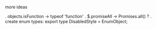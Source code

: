 more ideas

. objects.isFunction -> typeof 'function'
. $.promiseAll -> Promises.all() ?
. create enum types:
  export type DisabledStyle = EnumObject<typeof Widget.DisabledStyle>;
